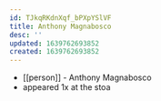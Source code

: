 ```yaml
---
id: TJkqRKdnXqf_bPXpYSlVF
title: Anthony Magnabosco
desc: ''
updated: 1639762693852
created: 1639762693852
---
```



- [[person]] - Anthony Magnabosco
- appeared 1x at the stoa

